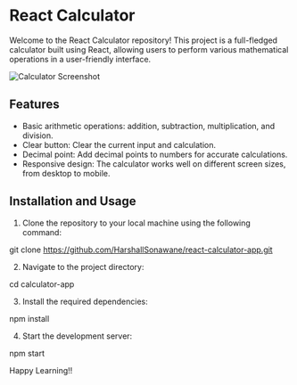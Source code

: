 # React Calculator

Welcome to the React Calculator repository! This project is a full-fledged calculator built using React, allowing users to perform various mathematical operations in a user-friendly interface.

![Calculator Screenshot](screenshot.png)

## Features

- Basic arithmetic operations: addition, subtraction, multiplication, and division.
- Clear button: Clear the current input and calculation.
- Decimal point: Add decimal points to numbers for accurate calculations.
- Responsive design: The calculator works well on different screen sizes, from desktop to mobile.

## Installation and Usage

1. Clone the repository to your local machine using the following command:

git clone https://github.com/HarshallSonawane/react-calculator-app.git


2. Navigate to the project directory:

cd calculator-app


3. Install the required dependencies:

npm install


4. Start the development server:

npm start


Happy Learning!!